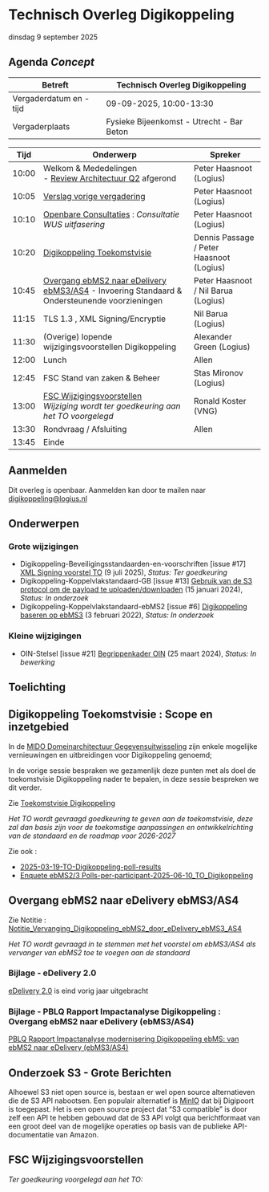 <!-----------------------------







   :warning: Dit bestand wordt automatisch gegenereerd.
   :warning: Handmatige toevoegingen worden overschreven.







----------------------------->
# Technisch Overleg Digikoppeling

dinsdag 9 september 2025



## Agenda _Concept_

| Betreft                | Technisch Overleg Digikoppeling |
| ---------------------- | ------------------------------- |
| Vergaderdatum en -tijd | 09-09-2025, 10:00-13:30        |
| Vergaderplaats         | Fysieke Bijeenkomst - Utrecht - Bar Beton |                         |

| Tijd | Onderwerp |Spreker|
| --- | --- | --- |  
| 10:00| Welkom & Mededelingen   <BR>- [Review Architectuur Q2](https://gitdocumentatie.logius.nl/publicatie/dk/roadmap/2024-2025/#periodiek-actualiseren-architectuur) afgerond |    Peter Haasnoot (Logius) |
| 10:05| [Verslag vorige vergadering](https://github.com/Logius-standaarden/Overleg/blob/main/Digikoppeling/2025-03-19/2025-03-19%20%20Verslag%20TO%20Digikoppeling%20v1.0..pdf)       |    Peter Haasnoot (Logius) |
| 10:10| [Openbare Consultaties](https://github.com/Logius-standaarden/Openbare-Consultaties) :  _Consultatie WUS uitfasering_      |    Peter Haasnoot (Logius) |
| 10:20 | [Digikoppeling Toekomstvisie](#digikoppeling-toekomstvisie--scope-en-inzetgebied) <BR>| Dennis Passage / Peter Haasnoot (Logius) | 
| 10:45  | [Overgang ebMS2 naar eDelivery ebMS3/AS4](#overgang-ebms2-naar-edelivery-ebms3as4) - Invoering Standaard & Ondersteunende voorzieningen  | Peter Haasnoot / Nil Barua (Logius)| 
| 11:15  | TLS 1.3 , XML Signing/Encryptie |  Nil Barua (Logius)| 
|11:30| (Overige) lopende wijzigingsvoorstellen Digikoppeling | Alexander Green (Logius)|
|12:00| Lunch | Allen|
|12:45| FSC Stand van zaken & Beheer | Stas Mironov (Logius)|
|13:00 | [FSC Wijzigingsvoorstellen](https://github.com/Logius-standaarden/Overleg/blob/main/Digikoppeling/2025-06-10/intro.md#fsc-wijzigingsvoorstellen) <BR> _Wijziging wordt ter goedkeuring aan het TO voorgelegd_ | Ronald Koster (VNG)  |
|13:30  | Rondvraag / Afsluiting | Allen | 
|13:45 | Einde |

## Aanmelden

Dit overleg is openbaar. Aanmelden kan door te mailen naar digikoppeling@logius.nl

## Onderwerpen

### Grote wijzigingen
* Digikoppeling-Beveiligingsstandaarden-en-voorschriften [issue #17] [XML Signing voorstel TO](https://github.com/Logius-standaarden/Digikoppeling-Beveiligingsstandaarden-en-voorschriften/pull/17) (9 juli 2025), _Status: Ter goedkeuring_
* Digikoppeling-Koppelvlakstandaard-GB [issue #13] [Gebruik van de S3 protocol om de payload te uploaden/downloaden](https://github.com/Logius-standaarden/Digikoppeling-Koppelvlakstandaard-GB/issues/13) (15 januari 2024), _Status: In onderzoek_
* Digikoppeling-Koppelvlakstandaard-ebMS2 [issue #6] [Digikoppeling baseren op ebMS3](https://github.com/Logius-standaarden/Digikoppeling-Koppelvlakstandaard-ebMS2/issues/6) (3 februari 2022), _Status: In onderzoek_

### Kleine wijzigingen
* OIN-Stelsel [issue #21] [Begrippenkader OIN](https://github.com/Logius-standaarden/OIN-Stelsel/issues/21) (25 maart 2024), _Status: In bewerking_

## Toelichting



## Digikoppeling Toekomstvisie : Scope en inzetgebied

In de [MIDO Domeinarchitectuur Gegevensuitwisseling](https://github.com/MinBZK/gdi-gegevensuitwisseling) zijn enkele mogelijke vernieuwingen en uitbreidingen voor Digikoppeling genoemd;

In de vorige sessie bespraken we gezamenlijk deze punten met als doel de toekomstvisie Digikoppeling nader te bepalen, in deze sessie bespreken we dit verder.

Zie [Toekomstvisie Digikoppeling](https://github.com/Logius-standaarden/Overleg/blob/main/Digikoppeling/2025-09-09/2025-09-09_Toekomstvisie%20Digikoppeling.md)

_Het TO wordt gevraagd goedkeuring te geven aan de toekomstvisie, deze zal dan basis zijn voor de toekomstige aanpassingen en ontwikkelrichting van de standaard en de roadmap voor 2026-2027_

Zie ook : 
- [2025-03-19-TO-Digikoppeling-poll-results](https://github.com/Logius-standaarden/Overleg/blob/main/Digikoppeling/2025-06-10/2025-03-19-TO-Digikoppeling-poll-results.pdf)
- [Enquete ebMS2/3 Polls-per-participant-2025-06-10_TO_Digikoppeling](https://github.com/Logius-standaarden/Overleg/blob/main/Digikoppeling/2025-09-09/Polls-per-participant-2025-06-10_TO_Digikoppeling_Totaal.xlsx)


## Overgang ebMS2 naar eDelivery ebMS3/AS4

Zie Notitie : [Notitie_Vervanging_Digikoppeling_ebMS2_door_eDelivery_ebMS3_AS4](https://github.com/Logius-standaarden/Overleg/blob/main/Digikoppeling/2025-09-09/2025_09_09_Notitie_Vervanging_Digikoppeling_ebMS2_door_eDelivery_ebMS3_AS4.md)

_Het TO wordt gevraagd in te stemmen met het voorstel om ebMS3/AS4 als vervanger van ebMS2 toe te voegen aan de standaard_

### Bijlage - eDelivery 2.0
[eDelivery 2.0](https://ec.europa.eu/digital-building-blocks/sites/pages/viewpage.action?pageId=848625744) is eind vorig jaar uitgebracht


### Bijlage - PBLQ Rapport Impactanalyse Digikoppeling : Overgang ebMS2 naar eDelivery (ebMS3/AS4)

[PBLQ Rapport Impactanalyse modernisering Digikoppeling ebMS: 
van ebMS2 naar eDelivery (ebMS3/AS4)](https://github.com/Logius-standaarden/Overleg/blob/main/Digikoppeling/2024-03-06/Rapport%20Impactanalyse%20modernisering%20Digikoppeling%20ebMS%20-%20v1.1%20definitief%2019%20januari%202024.pdf)


## Onderzoek S3 - Grote Berichten

Alhoewel S3 niet open source is, bestaan er wel open source alternatieven die de S3 API nabootsen. Een populair alternatief is [MinIO](https://github.com/minio/minio) dat bij Digipoort is toegepast. Het is een open source project dat “S3 compatible” is door zelf een API te hebben gebouwd dat de S3 API volgt qua berichtformaat van een groot deel van de mogelijke operaties op basis van de publieke API-documentatie van Amazon.

## FSC Wijzigingsvoorstellen

_Ter goedkeuring voorgelegd aan het TO:_






